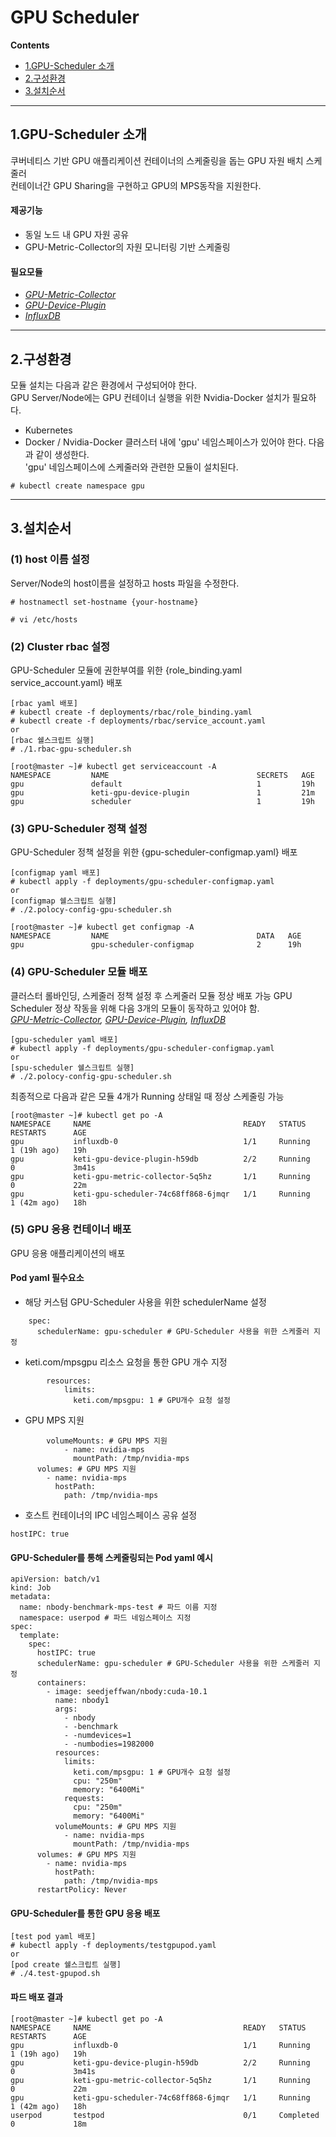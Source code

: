 # GPU Scheduler
**Contents**
- [1.GPU-Scheduler 소개](#introduction-of-GPU-Scheduler)
- [2.구성환경](#environment)
- [3.설치순서](#install-step)
----
## 1.GPU-Scheduler 소개 
쿠버네티스 기반 GPU 애플리케이션 컨테이너의 스케줄링을 돕는 GPU 자원 배치 스케줄러<br>
컨테이너간 GPU Sharing을 구현하고 GPU의 MPS동작을 지원한다.
#### 제공기능
- 동일 노드 내 GPU 자원 공유
- GPU-Metric-Collector의 자원 모니터링 기반 스케줄링
#### 필요모듈
- *[GPU-Metric-Collector](https://github.com/KETI-ExaScale/GPU-Metric-Collector)*
- *[GPU-Device-Plugin](https://github.com/KETI-ExaScale/GPU-Device-Plugin)*
- *[InfluxDB](https://github.com/KETI-ExaScale/InfluxDB)*
---
## 2.구성환경
모듈 설치는 다음과 같은 환경에서 구성되어야 한다.<br>
GPU Server/Node에는 GPU 컨테이너 실행을 위한 Nvidia-Docker 설치가 필요하다.<br>
- Kubernetes 
- Docker / Nvidia-Docker
클러스터 내에 'gpu' 네임스페이스가 있어야 한다. 다음과 같이 생성한다.<br>
'gpu' 네임스페이스에 스케줄러와 관련한 모듈이 설치된다.
```
# kubectl create namespace gpu
```
---
## 3.설치순서
### (1) host 이름 설정
Server/Node의 host이름을 설정하고 hosts 파일을 수정한다.
```
# hostnamectl set-hostname {your-hostname}
```
```
# vi /etc/hosts
```
### (2) Cluster rbac 설정
GPU-Scheduler 모듈에 권한부여를 위한 {role_binding.yaml service_account.yaml} 배포
```
[rbac yaml 배포]
# kubectl create -f deployments/rbac/role_binding.yaml
# kubectl create -f deployments/rbac/service_account.yaml
or
[rbac 쉘스크립트 실행]
# ./1.rbac-gpu-scheduler.sh
```
```
[root@master ~]# kubectl get serviceaccount -A
NAMESPACE         NAME                                 SECRETS   AGE
gpu               default                              1         19h
gpu               keti-gpu-device-plugin               1         21m
gpu               scheduler                            1         19h
```
### (3) GPU-Scheduler 정책 설정
GPU-Scheduler 정책 설정을 위한 {gpu-scheduler-configmap.yaml} 배포
```
[configmap yaml 배포]
# kubectl apply -f deployments/gpu-scheduler-configmap.yaml
or
[configmap 쉘스크립트 실행]
# ./2.polocy-config-gpu-scheduler.sh
```
```
[root@master ~]# kubectl get configmap -A
NAMESPACE         NAME                                 DATA   AGE
gpu               gpu-scheduler-configmap              2      19h
```
### (4) GPU-Scheduler 모듈 배포
클러스터 롤바인딩, 스케줄러 정책 설정 후 스케줄러 모듈 정상 배포 가능
GPU Scheduler 정상 작동을 위해 다음 3개의 모듈이 동작하고 있어야 함.  
*[GPU-Metric-Collector](https://github.com/KETI-ExaScale/GPU-Metric-Collector), [GPU-Device-Plugin](https://github.com/KETI-ExaScale/GPU-Device-Plugin), [InfluxDB](https://github.com/KETI-ExaScale/InfluxDB)*
```
[gpu-scheduler yaml 배포]
# kubectl apply -f deployments/gpu-scheduler-configmap.yaml
or
[spu-scheduler 쉘스크립트 실행]
# ./2.polocy-config-gpu-scheduler.sh
```
최종적으로 다음과 같은 모듈 4개가 Running 상태일 때 정상 스케줄링 가능
```
[root@master ~]# kubectl get po -A
NAMESPACE     NAME                                  READY   STATUS      RESTARTS      AGE
gpu           influxdb-0                            1/1     Running     1 (19h ago)   19h
gpu           keti-gpu-device-plugin-h59db          2/2     Running     0             3m41s
gpu           keti-gpu-metric-collector-5q5hz       1/1     Running     0             22m
gpu           keti-gpu-scheduler-74c68ff868-6jmqr   1/1     Running     1 (42m ago)   18h
```
### (5) GPU 응용 컨테이너 배포
GPU 응용 애플리케이션의 배포
#### Pod yaml 필수요소
+ 해당 커스텀 GPU-Scheduler 사용을 위한 schedulerName 설정
```
    spec:
      schedulerName: gpu-scheduler # GPU-Scheduler 사용을 위한 스케줄러 지정
```
+ keti.com/mpsgpu 리소스 요청을 통한 GPU 개수 지정
```
        resources:
            limits:
              keti.com/mpsgpu: 1 # GPU개수 요청 설정
```
+ GPU MPS 지원
```
        volumeMounts: # GPU MPS 지원
            - name: nvidia-mps
              mountPath: /tmp/nvidia-mps 
      volumes: # GPU MPS 지원
        - name: nvidia-mps
          hostPath:
            path: /tmp/nvidia-mps
```
+ 호스트 컨테이너의 IPC 네임스페이스 공유 설정
```
hostIPC: true
```
#### GPU-Scheduler를 통해 스케줄링되는 Pod yaml 예시
```
apiVersion: batch/v1
kind: Job
metadata:
  name: nbody-benchmark-mps-test # 파드 이름 지정
  namespace: userpod # 파드 네임스페이스 지정
spec:
  template:
    spec:
      hostIPC: true
      schedulerName: gpu-scheduler # GPU-Scheduler 사용을 위한 스케줄러 지정
      containers:
        - image: seedjeffwan/nbody:cuda-10.1
          name: nbody1
          args:
            - nbody
            - -benchmark
            - -numdevices=1
            - -numbodies=1982000
          resources:
            limits:
              keti.com/mpsgpu: 1 # GPU개수 요청 설정
              cpu: "250m"
              memory: "6400Mi"
            requests:
              cpu: "250m"
              memory: "6400Mi"
          volumeMounts: # GPU MPS 지원
            - name: nvidia-mps
              mountPath: /tmp/nvidia-mps 
      volumes: # GPU MPS 지원
        - name: nvidia-mps
          hostPath:
            path: /tmp/nvidia-mps
      restartPolicy: Never
```
#### GPU-Scheduler를 통한 GPU 응용 배포
```
[test pod yaml 배포]
# kubectl apply -f deployments/testgpupod.yaml
or
[pod create 쉘스크립트 실행]
# ./4.test-gpupod.sh
```
#### 파드 배포 결과
```
[root@master ~]# kubectl get po -A
NAMESPACE     NAME                                  READY   STATUS      RESTARTS      AGE
gpu           influxdb-0                            1/1     Running     1 (19h ago)   19h
gpu           keti-gpu-device-plugin-h59db          2/2     Running     0             3m41s
gpu           keti-gpu-metric-collector-5q5hz       1/1     Running     0             22m
gpu           keti-gpu-scheduler-74c68ff868-6jmqr   1/1     Running     1 (42m ago)   18h
userpod       testpod                               0/1     Completed   0             18m
```